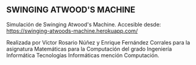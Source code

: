 ## SWINGING ATWOOD'S MACHINE

Simulación de Swinging Atwood's Machine. Accesible desde: https://swinging-atwoods-machine.herokuapp.com/

Realizada por Víctor Rosario Núñez y Enrique Fernández Corrales para la asignatura Matemáticas para la Computación del grado Ingeniería Informática Tecnologías Informáticas mención Computación.
